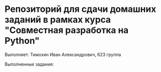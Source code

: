 # Репозиторий для сдачи домашних заданий в рамках курса "Совместная разработка на Python"

Выполняет: Тимохин Иван Александрович, 623 группа

Выполненные задания:



